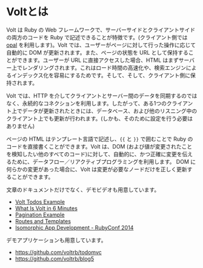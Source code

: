 # Voltとは

Volt は Ruby の Web フレームワークで、サーバーサイドとクライアントサイドの両方のコードを Ruby で記述できることが特徴です。(クライアント側では [opal](https://github.com/opal/opal) を利用します)。Volt では、ユーザーがページに対して行った操作に応じて自動的に DOM が更新されます。また、ページの状態を URL として保持することができます。ユーザーが URL に直接アクセスした場合、HTML はまずサーバー上でレンダリングされます。これはロード時間の高速化や、検索エンジンによるインデックス化を容易にするためです。そして、そして、クライアント側に保持されます。

Volt では、HTTP を介してクライアントとサーバー間のデータを同期するのではなく、永続的なコネクションを利用します。したがって、ある1つのクライアント上でデータが更新されたときには、データベース、および他のリスニング中のクライアント上でも更新が行われます。(しかも、そのために設定を行う必要はありません)

ページの HTML はテンプレート言語で記述し、```{{``` と ```}}``` で囲むことで Ruby のコードを直接書くことができます。Volt は、DOM (および値が変更されたことを検知したい他のすべてのコード)に対して、自動的に、かつ正確に変更を伝えるために、データフロー／リアクティブプログラミングを利用します。 DOM に何らかの変更があった場合に、Volt は変更が必要なノードだけを正しく更新することができます。

文章のドキュメントだけでなく、デモビデオも用意しています。

- [Volt Todos Example](https://www.youtube.com/watch?v=KbFtIt7-ge8)
- [What Is Volt in 6 Minutes](https://www.youtube.com/watch?v=P27EPQ4ne7o)
- [Pagination Example](https://www.youtube.com/watch?v=1uanfzMLP9g)
- [Routes and Templates](https://www.youtube.com/watch?v=1yNMP3XR6jU)
- [Isomorphic App Development - RubyConf 2014](https://www.youtube.com/watch?v=7i6AL7Walc4)

デモアプリケーションも用意しています。
 - https://github.com/voltrb/todomvc
 - https://github.com/voltrb/blog5

